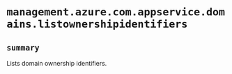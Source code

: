# `management.azure.com.appservice.domains.listownershipidentifiers`

## `summary`
Lists domain ownership identifiers.



